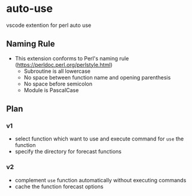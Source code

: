 # auto-use
vscode extention for perl auto use

## Naming Rule
- This extension conforms to Perl's naming rule (https://perldoc.perl.org/perlstyle.html)
  - Subroutine is all lowercase
  - No space between function name and opening parenthesis
  - No space before semicolon
  - Module is PascalCase

## Plan
### v1
- select function which want to use and execute command for `use` the function
- specify the directory for forecast functions

### v2
- complement `use` function automatically without executing commands
- cache the function forecast options

